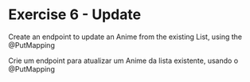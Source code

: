 # Exercise 6 - Update

Create an endpoint to update an Anime from the existing List, using the @PutMapping

Crie um endpoint para atualizar um Anime da lista existente, usando o @PutMapping